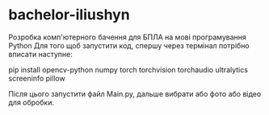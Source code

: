 # bachelor-iliushyn
Розробка комп'ютерного бачення для БПЛА на мові програмування Python 
Для того щоб запустити код, спершу через термінал потрібно вписати наступне:

pip install opencv-python numpy torch torchvision torchaudio ultralytics screeninfo pillow

Після цього запустити файл Main.py, дальше вибрати або фото або відео для обробки.
